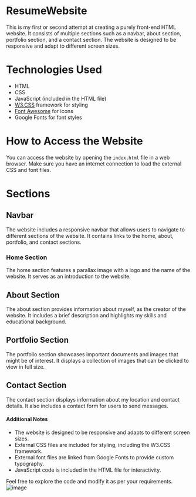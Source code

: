 # ResumeWebsite

This is my first or second attempt at creating a purely front-end HTML website. It consists of multiple sections such as a navbar, about section, portfolio section, and a contact section. The website is designed to be responsive and adapt to different screen sizes.

# Technologies Used

- HTML
- CSS
- JavaScript (included in the HTML file)
- [W3.CSS](https://www.w3schools.com/w3css/) framework for styling
- [Font Awesome](https://fontawesome.com/) for icons
- Google Fonts for font styles

# How to Access the Website

You can access the website by opening the `index.html` file in a web browser. Make sure you have an internet connection to load the external CSS and font files.

# Sections

## Navbar

The website includes a responsive navbar that allows users to navigate to different sections of the website. It contains links to the home, about, portfolio, and contact sections.

### Home Section

The home section features a parallax image with a logo and the name of the website. It serves as an introduction to the website.

## About Section

The about section provides information about myself, as the creator of the website. It includes a brief description and highlights my skills and educational background.

## Portfolio Section

The portfolio section showcases important documents and images that might be of interest. It displays a collection of images that can be clicked to view in full size.

## Contact Section

The contact section displays information about my location and contact details. It also includes a contact form for users to send messages.

#### Additional Notes

- The website is designed to be responsive and adapts to different screen sizes.
- External CSS files are included for styling, including the W3.CSS framework.
- External font files are linked from Google Fonts to provide custom typography.
- JavaScript code is included in the HTML file for interactivity.

Feel free to explore the code and modify it as per your requirements.
![image](https://github.com/AlexYodice/ResumeWebsite/assets/116100112/818fc656-c979-4ad7-8a4f-cf649aadcf20)








